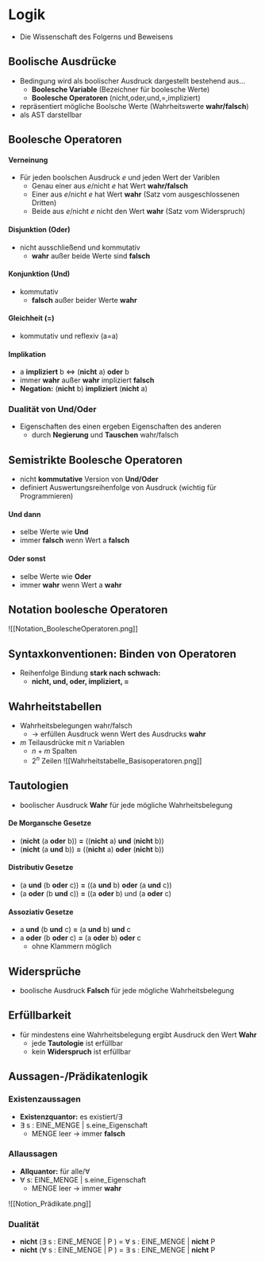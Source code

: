 # Logik
- Die Wissenschaft des Folgerns und Beweisens

## Boolische Ausdrücke
- Bedingung wird als boolischer Ausdruck dargestellt bestehend aus...
	- **Boolesche Variable** (Bezeichner für boolesche Werte)
	- **Boolesche Operatoren** (nicht,oder,und,=,impliziert)
- repräsentiert mögliche Boolsche Werte (Wahrheitswerte **wahr/falsch**)
- als AST darstellbar

## Boolesche Operatoren
#### Verneinung
- Für jeden boolschen Ausdruck $e$ und jeden Wert der Variblen
	- Genau einer aus $e$/nicht $e$ hat Wert **wahr/falsch**
	- Einer aus $e$/nicht $e$ hat Wert **wahr** (Satz vom ausgeschlossenen Dritten)
	- Beide aus $e$/nicht $e$ nicht den Wert **wahr** (Satz vom Widerspruch)
#### Disjunktion (Oder)
- nicht ausschließend und kommutativ
	- **wahr** außer beide Werte sind **falsch**
#### Konjunktion (Und)
- kommutativ
	- **falsch** außer beider Werte **wahr**
#### Gleichheit (=)
- kommutativ und reflexiv (a=a)
#### Implikation
- a **impliziert** b $\Leftrightarrow$ (**nicht** a) **oder** b
- immer **wahr** außer **wahr** impliziert **falsch**
- **Negation:** (**nicht** b) **impliziert** (**nicht** a)

### Dualität von Und/Oder
- Eigenschaften des einen ergeben Eigenschaften des anderen 
	- durch **Negierung** und **Tauschen** wahr/falsch

## Semistrikte Boolesche Operatoren
- nicht **kommutative** Version von **Und/Oder**
- definiert Auswertungsreihenfolge von Ausdruck (wichtig für Programmieren)
#### Und dann
- selbe Werte wie **Und** 
- immer **falsch** wenn Wert a **falsch**
#### Oder sonst
- selbe Werte wie **Oder**
- immer **wahr** wenn Wert a **wahr**

## Notation boolesche Operatoren
![[Notation_BoolescheOperatoren.png]]

## Syntaxkonventionen: Binden von Operatoren
- Reihenfolge Bindung **stark nach schwach:** 
	- **nicht, und, oder, impliziert, =**

## Wahrheitstabellen
- Wahrheitsbelegungen wahr/falsch 
	- -> erfüllen Ausdruck wenn Wert des Ausdrucks **wahr**
- $m$ Teilausdrücke mit $n$ Variablen
	- $n+m$ Spalten
	- $2^n$ Zeilen
![[Wahrheitstabelle_Basisoperatoren.png]]

## Tautologien
- boolischer Ausdruck **Wahr** für jede mögliche Wahrheitsbelegung
#### De Morgansche Gesetze
- (**nicht** (a **oder** b)) **=** ((**nicht** a) **und** (**nicht** b))  
- (**nicht** (a **und** b)) **=** ((**nicht** a) **oder** (**nicht** b))
#### Distributiv Gesetze
- (a **und** (b **oder** c)) **=** ((a **und** b) **oder** (a **und** c))  
- (a **oder** (b **und** c)) **=** ((a **oder** b) und (a **oder** c)
#### Assoziativ Gesetze
- a **und** (b **und** c) **=** (a **und** b) **und** c  
- a **oder** (b **oder** c) **=** (a **oder** b) **oder** c
	- ohne Klammern möglich

## Widersprüche
- boolische Ausdruck **Falsch** für jede mögliche Wahrheitsbelegung

## Erfüllbarkeit
- für mindestens eine Wahrheitsbelegung ergibt Ausdruck den Wert **Wahr**
	- jede **Tautologie** ist erfüllbar
	- kein **Widerspruch** ist erfüllbar

## Aussagen-/Prädikatenlogik
### Existenzaussagen
- **Existenzquantor:** es existiert/$\exists$
- $\exists$ s : EINE_MENGE | s.eine_Eigenschaft
	- MENGE leer -> immer **falsch**
### Allaussagen
- **Allquantor:** für alle/$\forall$
- $\forall$ s: EINE_MENGE | s.eine_Eigenschaft
	- MENGE leer -> immer **wahr**

![[Notion_Prädikate.png]]

### Dualität
- **nicht** ($\exists$ s : EINE_MENGE | P ) =  $\forall$ s : EINE_MENGE | **nicht** P  
- **nicht** ($\forall$ s : EINE_MENGE | P ) = $\exists$ s : EINE_MENGE | **nicht** P